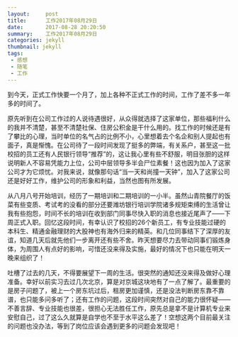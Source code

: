 ```yaml
---
layout:     post
title:      工作2017年08月29日
date:       2017-08-28 20:20:50
summary:    工作2017年08月29日
categories: jekyll
thumbnail: jekyll
tags:
 - 感想
 - 随笔
 - 工作
---
```


到今天，正式工作快要一个月了，加上各种不正式工作的时间，工作了差不多一年多的时间了。

原先听到在公司工作过的人说待遇很好，从众得就选择了这家单位，那些福利什么的我并不清楚，甚至不清楚社保、住房公积金是干什么用的。找工作的时候还是有了攀比的心理，当时单位的名气占的比例不小，心里想着去个名企和别人提起也有面子，真是惭愧。在公司待了一段时间发现了挺多的弊端，有关系户，甚至这一批校招的员工还有人民银行领导“推荐”的，这让我心里有些不舒服，明目张胆的这样说明新人不容易凭能力上位，公司中层领导多半会尸位素餐！这也因为加入了这家公司才为它烦忧。对我来说，就像那句话“当一天和尚撞一天钟”，加入了这家公司还是好好工作，维护公司的形象和利益，当然也图有所发展。

从八月八号开始培训，经历了一期培训和二期培训的一小半。虽然山青院餐厅的饭菜有些变质、考试考的没看的部分还要潍坊银行培训学院诸多规矩束缚的生活曾让我有些抱怨，时间不长的培训在收到部门同事尽快入职的消息也接近尾声了——下周正式入职。回忆这段时间，有幸认识了校招的26个新员工，有专业技能过硬的本科生、精通金融理财的大股神也有海外归来的精英。和几位同事结下了深厚的友谊，知道几天后就先他们一步离开还有些不舍。昨天想要尽力去带动同事们锻炼身体，为周围人有点好的影响，可惜还没来得及实施，最好的情况下也只能在明天一晚来组织了！

吐槽了过去的几天，不得要展望下一周的生活。很突然的通知还没来得及做好心理准备。幸好以前实习去过几次北京，算是对京城这块地有了一点了解了。最重要的是房子问题了，被上一个房东坑过后，租房更加谨慎，还是没法判断房东靠不靠谱，也只能多问多听了；还有工作的问题，这段时间突然对自己的能力很怀疑——不善言辞、专业技能也很差，很担心无法胜任工作，原先总是拿不是计算机专业来安慰自己，过了这么久就算是自学也不至于水平这么差了！空想这两个目前最关注的问题也没办法，等到了岗位应该会遇到更多的问题会发现吧！